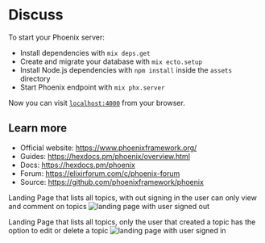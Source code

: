 # Discuss

To start your Phoenix server:

  * Install dependencies with `mix deps.get`
  * Create and migrate your database with `mix ecto.setup`
  * Install Node.js dependencies with `npm install` inside the `assets` directory
  * Start Phoenix endpoint with `mix phx.server`

Now you can visit [`localhost:4000`](http://localhost:4000) from your browser.


## Learn more

  * Official website: https://www.phoenixframework.org/
  * Guides: https://hexdocs.pm/phoenix/overview.html
  * Docs: https://hexdocs.pm/phoenix
  * Forum: https://elixirforum.com/c/phoenix-forum
  * Source: https://github.com/phoenixframework/phoenix


Landing Page that lists all topics, with out signing in the user can only view and comment on topics
<img src="https://imgur.com/a/PNfDrgW" alt="landing page with user signed out" />


Landing Page that lists all topics, only the user that created a topic has the option to edit or delete a topic
<img src="https://imgur.com/a/9MN4wk6" alt="landing page with user signed in" />

